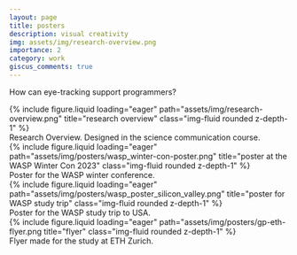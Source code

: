 ```yaml
---
layout: page
title: posters
description: visual creativity
img: assets/img/research-overview.png
importance: 2
category: work
giscus_comments: true
---
```


How can eye-tracking support programmers?

<div class="row">
    <div class="col-sm mt-3 mt-md-0">
        {% include figure.liquid loading="eager" path="assets/img/research-overview.png" title="research overview" class="img-fluid rounded z-depth-1" %}
    </div>
</div>
<div class="caption">
    Research Overview. Designed in the science communication course.
</div>

<div class="row">
    <div class="col-sm mt-3 mt-md-0">
        {% include figure.liquid loading="eager" path="assets/img/posters/wasp_winter-con-poster.png" title="poster at the WASP Winter Con 2023" class="img-fluid rounded z-depth-1" %}
    </div>
</div>
<div class="caption">
    Poster for the WASP winter conference.
</div>

<div class="row">
    <div class="col-sm mt-3 mt-md-0">
        {% include figure.liquid loading="eager" path="assets/img/posters/wasp_poster_silicon_valley.png" title="poster for WASP study trip" class="img-fluid rounded z-depth-1" %}
    </div>
</div>
<div class="caption">
    Poster for the WASP study trip to USA. 
</div>
<div class="row">
    <div class="col-sm mt-3 mt-md-0">
        {% include figure.liquid loading="eager" path="assets/img/posters/gp-eth-flyer.png title="flyer" class="img-fluid rounded z-depth-1" %}
    </div>
</div>
<div class="caption">
    Flyer made for the study at ETH Zurich.
</div>
